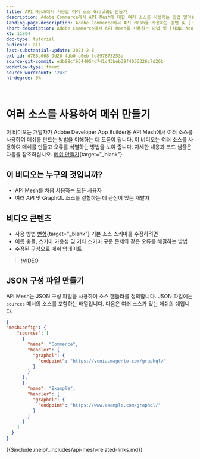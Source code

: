 ```yaml
---
title: API Mesh에서 사용할 여러 소스 GraphQL 만들기
description: Adobe Commerce에서 API Mesh에 대한 여러 소스를 사용하는 방법 알아보기 및 [!DNL Adobe App Builder]. 몇 가지 일반적인 오류와 이를 해결하는 방법에 대해 알아봅니다.
landing-page-description: Adobe Commerce에서 API Mesh를 사용하는 방법 및 [!DNL Adobe App Builder]. 여러 소스가 있는 메쉬를 만들고 몇 가지 일반적인 오류를 해결하는 방법에 대해 알아봅니다.
short-description: Adobe Commerce에서 API Mesh를 사용하는 방법 및 [!DNL Adobe App Builder]. 여러 소스가 있는 메쉬를 만들고 몇 가지 일반적인 오류를 해결하는 방법에 대해 알아봅니다.
kt: 11804
doc-type: tutorial
audience: all
last-substantial-update: 2023-2-8
exl-id: d788a068-9d20-4db0-a0eb-fd897873253d
source-git-commit: edb98cf6544954d741c43beb39f4056326c7d26b
workflow-type: tm+mt
source-wordcount: '243'
ht-degree: 0%

---
```


# 여러 소스를 사용하여 메쉬 만들기

이 비디오는 개발자가 Adobe Developer App Builder용 API Mesh에서 여러 소스를 사용하여 메쉬를 만드는 방법을 이해하는 데 도움이 됩니다. 이 비디오는 여러 소스를 사용하여 메쉬를 만들고 오류를 식별하는 방법을 보여 줍니다. 자세한 내용과 코드 샘플은 다음을 참조하십시오. [메쉬 만들기](https://developer.adobe.com/graphql-mesh-gateway/gateway/create-mesh/#create-a-mesh-1){target="_blank"}.

## 이 비디오는 누구의 것입니까?

* API Mesh를 처음 사용하는 모든 사용자
* 여러 API 및 GraphQL 소스를 결합하는 데 관심이 있는 개발자

## 비디오 콘텐츠

* 사용 방법 [변형](https://developer.adobe.com/graphql-mesh-gateway/gateway/transforms/){target="_blank"} 기본 소스 스키마를 수정하려면
* 이름 충돌, 스키마 가용성 및 기타 스키마 구문 문제와 같은 오류를 해결하는 방법
* 수정된 구성으로 메쉬 업데이트

>[!VIDEO](https://video.tv.adobe.com/v/3414125?quality=12&learn=on)

## JSON 구성 파일 만들기

API Mesh는 JSON 구성 파일을 사용하여 소스 핸들러를 정의합니다. JSON 파일에는 `sources` 메쉬의 소스를 포함하는 배열입니다. 다음은 여러 소스가 있는 메쉬의 예입니다.

```json
{
"meshConfig": {
    "sources": [
      {
        "name": "Commerce",
        "handler": {
          "graphql": {
            "endpoint": "https://venia.magento.com/graphql/"
          }
        }
      },
      {
        "name": "Example",
        "handler": {
          "graphql": {
            "endpoint": "https://www.example.com/graphql/"
          }
        }
      }
    ]
  }
}
```

{{$include /help/_includes/api-mesh-related-links.md}}
